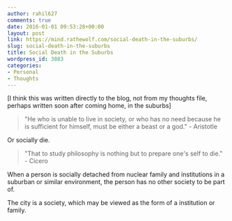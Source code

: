 ```yaml
---
author: rahil627
comments: true
date: 2016-01-01 09:53:28+00:00
layout: post
link: https://mind.rathewolf.com/social-death-in-the-suburbs/
slug: social-death-in-the-suburbs
title: Social Death in the Suburbs
wordpress_id: 3883
categories:
- Personal
- Thoughts
---
```


[I think this was written directly to the blog, not from my thoughts file, perhaps written soon after coming home, in the suburbs]



<blockquote>"He who is unable to live in society, or who has no need because he is sufficient for himself, must be either a beast or a god." - Aristotle</blockquote>


Or socially die.



<blockquote>"That to study philosophy is nothing but to prepare one's self to die." - Cicero</blockquote>


When a person is socially detached from nuclear family and institutions in a suburban or similar environment, the person has no other society to be part of.

The city is a society, which may be viewed as the form of a institution or family.
